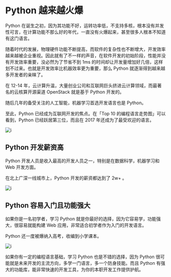 # Python 越来越火爆

Python 在诞生之初，因为其功能不好，运转功率低，不支持多核，根本没有并发性可言，在计算功能不那么好的年代，一直没有火爆起来，甚至很多人根本不知道有这门语言。

随着时代的发展，物理硬件功能不断提高，而软件的复杂性也不断增大，开发效率越来越被企业重视。因此就有了不一样的声音，在软件开发的初始阶段，性能并没有开发效率重要，没必然为了节省不到 1ms 的时间却让开发量增加好几倍，这样划不过来。也就是开发效率比机器效率更为重要，那么 Python 就逐渐得到越来越多开发者的亲睐了。

在 12-14 年，云计算升温，大量创业公司和互联网巨头挤进云计算领域，而最著名的云核算开源渠道 OpenStack 就是基于 Python 开发的。

随后几年的备受关注的人工智能，机器学习首选开发语言也是 Python。

至此，Python 已经成为互联网开发的焦点。在「Top 10 的编程语言走势图」可以看到，Python 已经跃居第三位，而且在 2017 年还成为了最受欢迎的语言。

![i](http://twowaterimage.oss-cn-beijing.aliyuncs.com/2019-07-06-084240.png)

## Python 开发薪资高

Python 开发人员是收入最高的开发人员之一，特别是在数据科学，机器学习和 Web 开发方面。

在北上广深一线城市上，Python 开发的薪资都达到了 2w+ 。

![i](http://twowaterimage.oss-cn-beijing.aliyuncs.com/2019-07-06-090549.jpg)

## Python 容易入门且功能强大

如果你是一名初学者，学习 Python 就是你最好的选择，因为它容易学，功能强大，很容易就能构建 Web 应用，非常适合初学者作为入门的开发语言。

Python 还一度被爆纳入高考，收编到小学课本。

![i](http://twowaterimage.oss-cn-beijing.aliyuncs.com/2019-07-06-091204.png)

如果你有一定的编程语言基础，学习 Python 也是不错的选择，因为 Python 很可能就是未来开发的主流方向，多学一门语言，多一个防身技能。而且 Python 有强大的功能库，能非常快速的开发工具，为你的本职开发工作提供护航。
